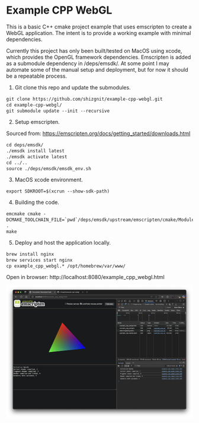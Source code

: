# Example CPP WebGL

This is a basic C++ cmake project example that uses emscripten to create a WebGL application.  The intent is to provide a working example with minimal dependencies.

Currently this project has only been built/tested on MacOS using xcode, which provides the OpenGL framework dependencies.  Emscripten is added as a submodule dependency in <project>/deps/emsdk/.  At some point I may automate some of the manual setup and deployment, but for now it should be a repeatable process.

1) Git clone this repo and update the submodules.

```
git clone https://github.com/shizgnit/example-cpp-webgl.git
cd example-cpp-webgl/
git submodule update --init --recursive
```

2) Setup emscripten.

Sourced from: https://emscripten.org/docs/getting_started/downloads.html

```
cd deps/emsdk/
./emsdk install latest
./emsdk activate latest
cd ../..
source ./deps/emsdk/emsdk_env.sh
```

3) MacOS xcode environment.

```
export SDKROOT=$(xcrun --show-sdk-path)
```

4) Building the code.

```
emcmake cmake -DCMAKE_TOOLCHAIN_FILE=`pwd`/deps/emsdk/upstream/emscripten/cmake/Modules/Platform/Emscripten.cmake .
make
```

5) Deploy and host the application locally.

```
brew install nginx
brew services start nginx
cp example_cpp_webgl.* /opt/homebrew/var/www/
```

Open in browser: http://localhost:8080/example_cpp_webgl.html

[![Screenshot](Screenshot.png)](Screenshot.png)

